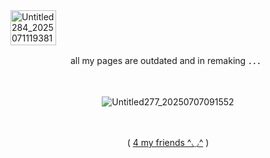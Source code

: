 <img width="73" height="56" alt="Untitled284_20250711193810" src="https://github.com/user-attachments/assets/67271e15-8b84-4e8e-81c5-b9b5da05e627" />


<p align="center"> all my pages are outdated and in remaking ．．．

　<p align="center"> ![Untitled277_20250707091552](https://github.com/user-attachments/assets/70d2a76c-5286-48be-8614-79a377f24c7e)

　<p align="center"> ( [4 my friends ^◡^](https://rentry.co/angelsappreciation) )

